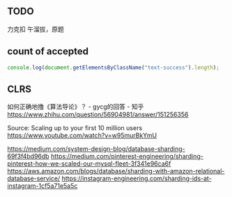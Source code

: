 ## TODO
力克扣 午溜拔，原题

## count of accepted
```js
console.log(document.getElementsByClassName("text-success").length);
```

## CLRS
如何正确地撸《算法导论》？ - gycg的回答 - 知乎
https://www.zhihu.com/question/56904981/answer/151256356


Source: Scaling up to your first 10 million users
https://www.youtube.com/watch?v=w95murBkYmU

https://medium.com/system-design-blog/database-sharding-69f3f4bd96db
https://medium.com/pinterest-engineering/sharding-pinterest-how-we-scaled-our-mysql-fleet-3f341e96ca6f
https://aws.amazon.com/blogs/database/sharding-with-amazon-relational-database-service/
https://instagram-engineering.com/sharding-ids-at-instagram-1cf5a71e5a5c